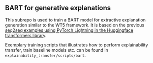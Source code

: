 ## BART for generative explanations
This subrepo is used to train a BART model for extractive explanation generation similar to the WT5 framework. It is based on the previous [seq2seq examples using PyTorch Lightning in the Huggingface transformers library](https://github.com/huggingface/transformers/tree/8f07f5c44bf33f10b0075ce770b19de96ab389c0/examples/seq2seq).

Exemplary training scripts that illustrates how to perform explainability transfer, train baseline models etc. can be found in `explainability_transfer/scripts/bart`.
